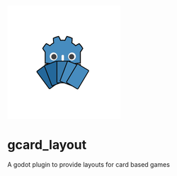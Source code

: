 ![alt Logo](./resources/imgs/logo.svg)
# gcard_layout
A godot plugin to provide layouts for card based games
